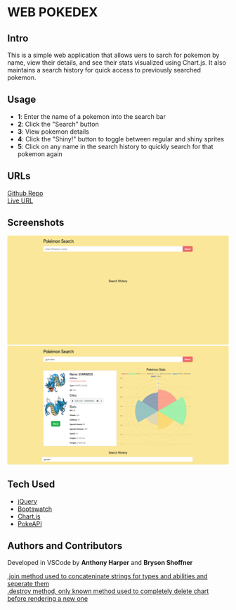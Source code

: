 # WEB POKEDEX

## Intro
This is a simple web application that allows uers to sarch for pokemon by name, view their details, and see their stats visualized using Chart.js. It also maintains a search history for quick access to previously searched pokemon.

## Usage
- **1**: Enter the name of a pokemon into the search bar
- **2**: Click the "Search" button
- **3**: View pokemon details
- **4**: Click the "Shiny!" button to toggle between regular and shiny sprites
- **5**: Click on any name in the search history to quickly search for that pokemon again 

## URLs
[Github Repo](https://github.com/aharper2568/web-pokedex)\
[Live URL](https://aharper2568.github.io/web-pokedex/)

## Screenshots
![pokedex webpage upon loading](./assets/images/screen1.png)
![pokedex webpage after searching for gyarados](./assets/images/screen2.png)

## Tech Used
- [jQuery](https://jquery.com/)
- [Bootswatch](https://bootswatch.com/)
- [Chart.js](https://www.chartjs.org/)
- [PokeAPI](https://pokeapi.co/)

## Authors and Contributors

Developed in VSCode by **Anthony Harper** and **Bryson Shoffner**

[.join method used to concateninate strings for types and abilities and seperate them](https://developer.mozilla.org/en-US/docs/Web/JavaScript/Reference/Global_Objects/Array/join)  
[.destroy method, only known method used to completely delete chart before rendering a new one](https://developer.mozilla.org/en-US/docs/Web/API/GPUDevice/destroy)



